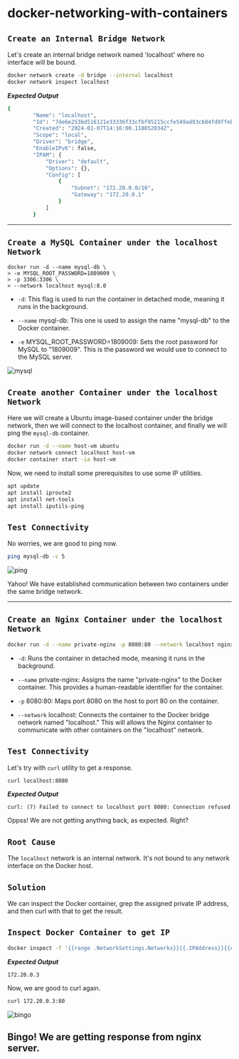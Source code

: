 # docker-networking-with-containers


## `Create an Internal Bridge Network`

Let's create an internal bridge network named 'localhost' where no interface will be bound.

```bash
docker network create -d bridge --internal localhost
docker network inspect localhost
```

***Expected Output***

```bash
{
        "Name": "localhost",
        "Id": "7de6e253bd516121e33336f33cfbf95215ccfe549ad93c684fd9ffeb71339755",
        "Created": "2024-01-07T14:16:00.118052034Z",
        "Scope": "local",
        "Driver": "bridge",
        "EnableIPv6": false,
        "IPAM": {
            "Driver": "default",
            "Options": {},
            "Config": [
                {
                    "Subnet": "172.20.0.0/16",
                    "Gateway": "172.20.0.1"
                }
            ]
        }
```
---

## `Create a MySQL Container under the localhost Network`

```
docker run -d --name mysql-db \
> -e MYSQL_ROOT_PASSWORD=1809009 \
> -p 3306:3306 \
> --network localhost mysql:8.0
```
- `-d`: This flag is used to run the container in detached mode, meaning it runs in the background.

- `--name` mysql-db: This one is used to assign the name "mysql-db" to the Docker container.

- `-e` MYSQL_ROOT_PASSWORD=1809009: Sets the root password for MySQL to "1809009". This is the password we would use to connect to the MySQL server.

![mysql](https://lab-bucket.s3.brilliant.com.bd/labthumbnail/4816d5d0-7352-4ba4-ae7a-2ef66a00db0e.png)

## `Create another Container under the localhost Network`

Here we will create a Ubuntu image-based container under the bridge network, then we will connect to the localhost container, and finally we will ping the `mysql-db` container.

```bash
docker run -d --name host-vm ubuntu
docker network connect localhost host-vm
docker container start -ia host-vm
```
Now, we need to install some prerequisites to use some IP utilities.

```bash
apt update
apt install iproute2
apt install net-tools
apt install iputils-ping
```

## `Test Connectivity`

No worries, we are good to ping now.
```bash
ping mysql-db -c 5
```

![ping](https://lab-bucket.s3.brilliant.com.bd/labthumbnail/f369fda1-7b8b-4876-8e20-cc529caec073.png)

Yahoo! We have established communication between two containers under the same bridge network.

---

## `Create an Nginx Container under the localhost Network`

```bash
docker run -d --name private-nginx -p 8080:80 --network localhost nginx
```
- `-d`: Runs the container in detached mode, meaning it runs in the background.
- `--name` private-nginx: Assigns the name "private-nginx" to the Docker container. This provides a human-readable identifier for the container.

- `-p` 8080:80: Maps port 8080 on the host to port 80 on the container.

- `--network` localhost: Connects the container to the Docker bridge network named "localhost." This will allows the Nginx container to communicate with other containers on the "localhost" network.

## `Test Connectivity`

Let's try with `curl` utility to get a response.

```bash
curl localhost:8080
```
***Expected Output***
```
curl: (7) Failed to connect to localhost port 8080: Connection refused
```

Oppss! We are not getting anything back, as expected. Right?

## `Root Cause`
The `localhost` network is an internal network. It's not bound to any network interface on the Docker host.

## `Solution`
We can inspect the Docker container, grep the assigned private IP address, and then curl with that to get the result.

## `Inspect Docker Container to get IP`
```bash
docker inspect -f '{{range .NetworkSettings.Networks}}{{.IPAddress}}{{end}}' private-nginx
```
***Expected Output***
```
172.20.0.3
```
Now, we are good to curl again.
```bash
curl 172.20.0.3:80
```
![bingo](https://lab-bucket.s3.brilliant.com.bd/labthumbnail/1f0fc191-be7d-4a09-8a7c-b43215bd7971.png)

Bingo! We are getting response from nginx server.
---